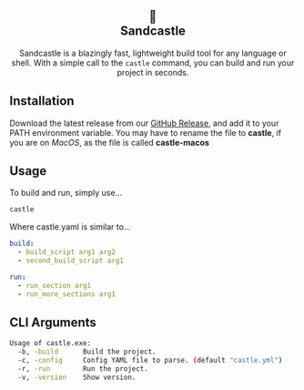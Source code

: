 <section align="center">

# 🏰 <br> Sandcastle

Sandcastle is a blazingly fast, lightweight build tool for any language or shell. With a simple call to the `castle` command, you can build and run your project in seconds.

</section>

## Installation
Download the latest release from our [GitHub Release](https://github.com/neuron-ai/sandcastle/releases/latest), and add it to your PATH environment variable. You may have to rename the file to **castle**, if you are on *MacOS*, as the file is called **castle-macos**

## Usage

To build and run, simply use...

```bash
castle
```

Where castle.yaml is similar to...

```yaml
build:
  - build_script arg1 arg2
  - second_build_script arg1

run:
  - run_section arg1
  - run_more_sections arg1
```

## CLI Arguments


```bash
Usage of castle.exe:
  -b, -build      Build the project.
  -c, -config     Config YAML file to parse. (default "castle.yml") 
  -r, -run        Run the project.
  -v, -version    Show version.
```
